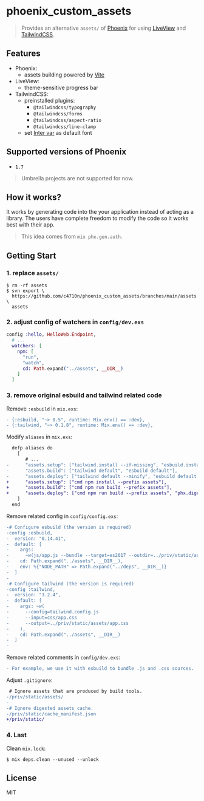 # phoenix_custom_assets

> Provides an alternative `assets/` of [Phoenix](https://www.phoenixframework.org/) for using [LiveView](https://hexdocs.pm/phoenix_live_view) and [TailwindCSS](https://tailwindcss.com/).

## Features

- Phoenix:
  - assets building powered by [Vite](https://vitejs.dev/)
- LiveView:
  - theme-sensitive progress bar
- TailwindCSS:
  - preinstalled plugins:
    - `@tailwindcss/typography`
    - `@tailwindcss/forms`
    - `@tailwindcss/aspect-ratio`
    - `@tailwindcss/line-clamp`
  - set [Inter var](https://rsms.me/inter/) as default font

## Supported versions of Phoenix

- `1.7`

> Umbrella projects are not supported for now.

## How it works?

It works by generating code into the your application instead of acting as a library. The users have complete freedom to modify the code so it works best with their app.

> This idea comes from `mix phx.gen.auth`.

## Getting Start

### 1. replace `assets/`

```
$ rm -rf assets
$ svn export \
  https://github.com/c4710n/phoenix_custom_assets/branches/main/assets \
  assets
```

### 2. adjust config of watchers in `config/dev.exs`

```elixir
config :hello, HelloWeb.Endpoint,
  # ...
  watchers: [
    npm: [
      "run",
      "watch",
      cd: Path.expand("../assets", __DIR__)
    ]
  ]
```

### 3. remove original esbuild and tailwind related code

Remove `:esbuild` in `mix.exs`:

```diff
- {:esbuild, "~> 0.5", runtime: Mix.env() == :dev},
- {:tailwind, "~> 0.1.8", runtime: Mix.env() == :dev},
```

Modify `aliases` in `mix.exs`:

```diff
  defp aliases do
    [
       # ...
-      "assets.setup": ["tailwind.install --if-missing", "esbuild.install --if-missing"],
-      "assets.build": ["tailwind default", "esbuild default"],
-      "assets.deploy": ["tailwind default --minify", "esbuild default --minify", "phx.digest"]
+      "assets.setup": ["cmd npm install --prefix assets"],
+      "assets.build": ["cmd npm run build --prefix assets"],
+      "assets.deploy": ["cmd npm run build --prefix assets", "phx.digest"]
    ]
  end
```

Remove related config in `config/config.exs`:

```diff
-# Configure esbuild (the version is required)
-config :esbuild,
-  version: "0.14.41",
-  default: [
-    args:
-      ~w(js/app.js --bundle --target=es2017 --outdir=../priv/static/assets --external:/fonts/* --external:/images/*),
-    cd: Path.expand("../assets", __DIR__),
-    env: %{"NODE_PATH" => Path.expand("../deps", __DIR__)}
-  ]
-
-# Configure tailwind (the version is required)
-config :tailwind,
-  version: "3.2.4",
-  default: [
-    args: ~w(
-      --config=tailwind.config.js
-      --input=css/app.css
-      --output=../priv/static/assets/app.css
-    ),
-    cd: Path.expand("../assets", __DIR__)
-  ]
-
```

Remove related comments in `config/dev.exs`:

```diff
- For example, we use it with esbuild to bundle .js and .css sources.
```

Adjust `.gitignore`:

```diff
 # Ignore assets that are produced by build tools.
-/priv/static/assets/
-
-# Ignore digested assets cache.
-/priv/static/cache_manifest.json
+/priv/static/
```

### 4. Last

Clean `mix.lock`:

```
$ mix deps.clean --unused --unlock
```

## License

MIT
